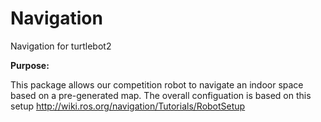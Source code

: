 # Navigation
Navigation for turtlebot2 


**Purpose:**

This package allows our competition robot to navigate an indoor space based on a pre-generated map. The overall configuation is based on this setup http://wiki.ros.org/navigation/Tutorials/RobotSetup

